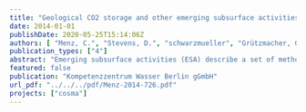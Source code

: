 ```yaml
---
title: "Geological CO2 storage and other emerging subsurface activities - Best practice: monitoring strategy & methods for groundwater protection"
date: 2014-01-01
publishDate: 2020-05-25T15:14:06Z
authors: [ "Menz, C.", "Stevens, D.", "schwarzmueller", "Grützmacher, G." ]
publication_types: ["4"]
abstract: "Emerging subsurface activities (ESA) describe a set of methodologies and technologies using the earths subsurface for energy production or capture and storage of carbon dioxide. The earth’s heat is used as a clean source of energy (deep geothermal systems, DGS), process-related CO2 emissions can be stored in suitable geological formations (geological CO2 storage, GCS) and since the technique of horizontal drilling was developed, the exploitation of unconventional reserves of natural gas via hydraulic fracturing (shale gas extraction, SGE) expanded. At the same time, 97% of global freshwater resources are stored in the earth's subsurface, too, so that exploitation interests may come into conflict with the issue of groundwater and environmental protection. Main objective of deliverable D 3.1 of the COSMA-1 project therefore was to identify best practices of monitoring for geological carbon storage, deep geothermal systems and shale gas extraction projects with special focus on groundwater protection. Chapter 2 summarizes current groundwater monitoring standards, including monitoring network designs for emission-based (operators) and immission-based (water suppliers) monitoring. It further presents an identification of hazards related to ESA and a brief overview about the state of regulation. Finally, knowledge gaps concerning groundwater protection are identified. Chapters 3 to 5 describe for each of the above-named types of ESA the project stages and according monitoring needs and methods. Main target was to identify the key parameters and monitoring network designs ensuring reliable groundwater monitoring. As the most relevant hazards were drilling fluids, fracking fluids and brine migration as well as the mobilisation of methane, and the most likely pathways are leakages due to insufficient well integrity, for all three ESA types, pressure, temperature and TDS were recommended as key monitoring parameters. For shale gas extraction, in addition methane emission should be monitored. Key to any monitoring is i) the baseline sampling prior to the start of subsurface activities and ii) the adequate delineation of the area of review. All further monitoring to be implemented base on site-specific considerations and the authorities’ priorities. In any case, monitoring network should include the up-gradient, down-gradient and depth component. Monitoring wells and equipment should cover the full extension of horizontal bores and additional wells should be placed above potential pathways for fluid (or brine) migration as e.g. fault systems. The use of abandoned wells for monitoring is also recommended. The conception of appropriate monitoring strategies has further to be coordinated with the competent authorities, which have to control the compliance with all requirements. Therefore, site operator and water producer should report their monitoring plans and data at regular intervals to the competent authorities. The findings were summarized by transferring them to a risk management matrix following the Water Safety Plan (WSP) approach (WHO 2009). For shale gas extraction, deliverable D 3.2 will add specific mitigation measures to reduce the previously identified risk of negative impacts on shallow groundwater. Geological carbon storage was further investigated by means of the development of a coupled model for a theoretical case study site in the North-Eastern German Basin in the scope of work package 2 of the COSMA-project (D 2.3)."
featured: false
publication: "Kompetenzzentrum Wasser Berlin gGmbH"
url_pdf: "../../../pdf/Menz-2014-726.pdf"
projects: ["cosma"]
---
```


